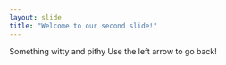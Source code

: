 ```yaml
---
layout: slide
title: "Welcome to our second slide!"
---
```

Something witty and pithy
Use the left arrow to go back!
